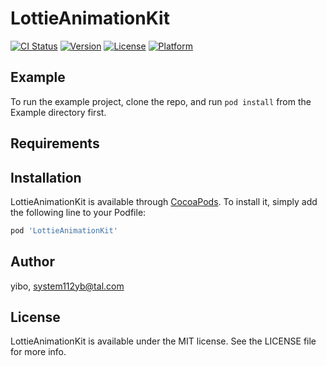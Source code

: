 # LottieAnimationKit

[![CI Status](https://img.shields.io/travis/yibo/LottieAnimationKit.svg?style=flat)](https://travis-ci.org/yibo/LottieAnimationKit)
[![Version](https://img.shields.io/cocoapods/v/LottieAnimationKit.svg?style=flat)](https://cocoapods.org/pods/LottieAnimationKit)
[![License](https://img.shields.io/cocoapods/l/LottieAnimationKit.svg?style=flat)](https://cocoapods.org/pods/LottieAnimationKit)
[![Platform](https://img.shields.io/cocoapods/p/LottieAnimationKit.svg?style=flat)](https://cocoapods.org/pods/LottieAnimationKit)

## Example

To run the example project, clone the repo, and run `pod install` from the Example directory first.

## Requirements

## Installation

LottieAnimationKit is available through [CocoaPods](https://cocoapods.org). To install
it, simply add the following line to your Podfile:

```ruby
pod 'LottieAnimationKit'
```

## Author

yibo, system112yb@tal.com

## License

LottieAnimationKit is available under the MIT license. See the LICENSE file for more info.

